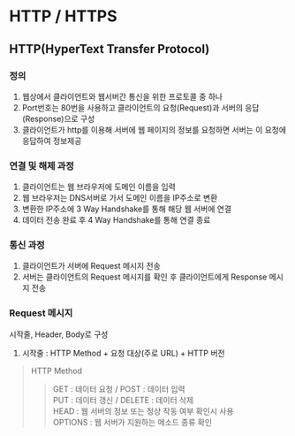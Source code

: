 HTTP / HTTPS
====================================
HTTP(HyperText Transfer Protocol)
------------------------------------
### 정의   
1. 웹상에서 클라이언트와 웹서버간 통신을 위한 프로토콜 중 하나
2. Port번호는 80번을 사용하고 클라이언트의 요청(Request)과 서버의 응답(Response)으로 구성
3. 클라이언트가 http를 이용해 서버에 웹 페이지의 정보를 요청하면 서버는 이 요청에 응답하여
정보제공   

### 연결 및 해제 과정   
1. 클라이언트는 웹 브라우저에 도메인 이름을 입력
2. 웹 브라우저는 DNS서버로 가서 도메인 이름을 IP주소로 변환
3. 변환한 IP주소에 3 Way Handshake를 통해 해당 웹 서버에 연결
4. 데이터 전송 완료 후 4 Way Handshake를 통해 연결 종료   

### 통신 과정   
1. 클라이언트가 서버에 Request 메시지 전송
2. 서버는 클라이언트의 Request 메시지를 확인 후 클라이언트에게 Response 메시지 전송   

### Request 메시지   
시작줄, Header, Body로 구성   
1. 시작줄 : HTTP Method + 요청 대상(주로 URL) + HTTP 버전
> HTTP Method
>> GET : 데이터 요청 / POST : 데이터 입력   
>> PUT : 데이터 갱신 / DELETE : 데이터 삭제   
>> HEAD : 웹 서버의 정보 또는 정상 작동 여부 확인시 사용   
>> OPTIONS : 웹 서버가 지원하는 메소드 종류 확인


